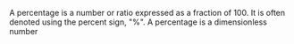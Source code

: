 A percentage is a number or ratio expressed as a fraction of 100. It is often denoted using the percent sign, "%".  A percentage is a dimensionless number 